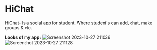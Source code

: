 # HiChat
HiChat- Is a  social app for student. Where student's can add, chat, make groups &amp; etc.

**Looks of my app:**
![Screenshot 2023-10-27 211036](https://github.com/emranCoder/HiChat/assets/105363909/56029a58-d86a-4c5d-8a8d-856c98b17ec2)
![Screenshot 2023-10-27 211128](https://github.com/emranCoder/HiChat/assets/105363909/39c62980-b9ea-4a30-9af4-b223150ac1b6)
